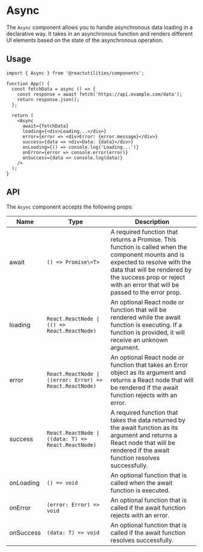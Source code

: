 # Async

The `Async` component allows you to handle asynchronous data loading in a declarative way. It takes in an asynchronous function and renders different UI elements based on the state of the asynchronous operation.

## Usage

```tsx
import { Async } from '@reactutilities/components';

function App() {
  const fetchData = async () => {
    const response = await fetch('https://api.example.com/data');
    return response.json();
  };

  return (
    <Async
      await={fetchData}
      loading={<div>Loading...</div>}
      error={error => <div>Error: {error.message}</div>}
      success={data => <div>Data: {data}</div>}
      onLoading={() => console.log('Loading...')}
      onError={error => console.error(error)}
      onSuccess={data => console.log(data)}
    />
  );
}
```

## API

The `Async` component accepts the following props:

|Name|Type|Description|
|---|---|---|
|await|`() => Promise\<T>`|A required function that returns a Promise. This function is called when the component mounts and is expected to resolve with the data that will be rendered by the success prop or reject with an error that will be passed to the error prop.|
|loading|`React.ReactNode \| (() => React.ReactNode)`|An optional React node or function that will be rendered while the await function is executing. If a function is provided, it will receive an unknown argument.|
|error|`React.ReactNode \| ((error: Error) => React.ReactNode)`|An optional React node or function that takes an Error object as its argument and returns a React node that will be rendered if the await function rejects with an error.|
|success|`React.ReactNode \| ((data: T) => React.ReactNode)`|A required function that takes the data returned by the await function as its argument and returns a React node that will be rendered if the await function resolves successfully.|
|onLoading |`() => void`|An optional function that is called when the await function is executed.|
|onError|`(error: Error) => void`|An optional function that is called if the await function rejects with an error.|
|onSuccess |`(data: T) => void`|An optional function that is called if the await function resolves successfully.|
